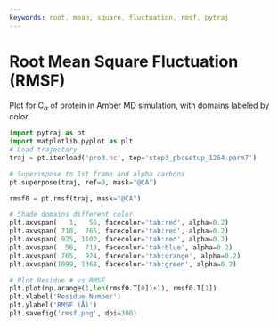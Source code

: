 ```yaml
---
keywords: root, mean, square, fluctuation, rmsf, pytraj
---
```


# Root Mean Square Fluctuation (RMSF)

Plot for C$_{\alpha}$ of protein in Amber MD simulation, with domains labeled by color.

```python
import pytraj as pt
import matplotlib.pyplot as plt
# Load trajectory
traj = pt.iterload('prod.nc', top='step3_pbcsetup_1264.parm7')

# Superimpose to 1st frame and alpha carbons
pt.superpose(traj, ref=0, mask="@CA")

rmsf0 = pt.rmsf(traj, mask="@CA")

# Shade domains different color
plt.axvspan(   1,   56, facecolor='tab:red', alpha=0.2)
plt.axvspan( 718,  765, facecolor='tab:red', alpha=0.2)
plt.axvspan( 925, 1102, facecolor='tab:red', alpha=0.2)
plt.axvspan(  56,  718, facecolor='tab:blue', alpha=0.2)
plt.axvspan( 765,  924, facecolor='tab:orange', alpha=0.2)
plt.axvspan(1099, 1368, facecolor='tab:green', alpha=0.2)

# Plot Residue # vs RMSF
plt.plot(np.arange(1,len(rmsf0.T[0])+1), rmsf0.T[1])
plt.xlabel('Residue Number')
plt.ylabel('RMSF (Å)')
plt.savefig('rmsf.png', dpi=300)
```



